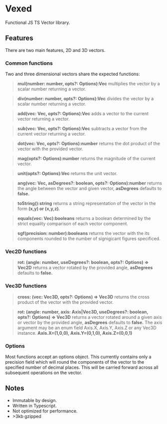 # Vexed

Functional JS TS Vector library.

## Features

There are two main features, 2D and 3D vectors.

### Common functions

Two and three dimensional vectors share the expected functions:

> **mul(number: number, opts?: Options):Vec**
> multiplies the vector by a scalar number returning a vector.

> **div(number: number, opts?: Options):Vec**
> divides the vector by a scalar number returning a vector.

> **add(vec: Vec, opts?: Options):Vec**
> adds a vector to the current vector returning a vector.

> **sub(vec: Vec, opts?: Options):Vec**
> subtracts a vector from the current vector returning a vector.

> **dot(vec: Vec, opts?: Options):number**
> returns the dot product of the vector with the provided vector.

> **mag(opts?: Options):number**
> returns the magnitude of the current vector.

> **unit(opts?: Options):Vec**
> returns the unit vector.

> **ang(vec: Vec, asDegrees?: boolean, opts?: Options):number**
> returns the angle between the vector and given vector, **asDegrees** defaults to **false.**

> **toString():string**
> returns a string representation of the vector in the form **(x,y) or (x,y,z)**.

> **equals(vec: Vec):booleans**
> returns a boolean determined by the strict equality comparison of each vector component.

> **sgf(precision: number):booleans**
> returns the vector with the its components rounded to the number of signigicant figures specificed.

### Vec2D functions

> **rot: (angle: number, useDegrees?: boolean, opts?: Options) => Vec2D**
> returns a vector rotated by the provided angle, **asDegrees** defaults to **false.**

### Vec3D functions

> **cross: (vec: Vec3D, opts?: Options) => Vec3D**
> returns the cross product of the vector with the provided vector.

> **rot: (angle: number, axis: Axis|Vec3D, useDegrees?: boolean, opts?: Options) => Vec3D**
> returns a vector rotated around a given axis or vector by the provided angle, **asDegrees** defaults to **false.** The axis argument may be an enum field Axis.X, Axis.Y, Axis.Z or any Vec3D instance. **Axis.X=(1,0,0), Axis.Y=(0,1,0), Axis.Z=(0,0,1)**

### Options

Most functions accept an options object. This currently contains only a precision field which will round the components of the vector to the specified number of decimal places. This will be carried forward across all subsequent operations on the vector.

## Notes

- Immutable by design.
- Written in Typescript.
- Not optimized for performance.
- \>3kb gzipped
